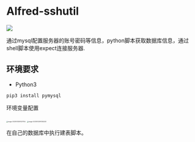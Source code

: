 # Alfred-sshutil

![](https://tc.mustache.top/picGo/202305120907461.gif)

​	通过mysql配置服务器的账号密码等信息，python脚本获取数据库信息，通过shell脚本使用expect连接服务器.

## 环境要求

* Python3

```shell
pip3 install pymysql
```

环境变量配置

<img src="https://tc.mustache.top/picGo/202305120912772.png" alt="image-20230512091231754" style="zoom: 25%;" />

<img src="https://tc.mustache.top/picGo/202305120913255.png" alt="image-20230512091353233" style="zoom:25%;" />

在自己的数据库中执行建表脚本。